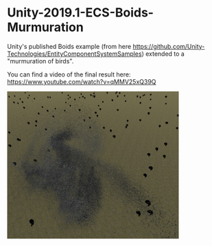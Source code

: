 # Unity-2019.1-ECS-Boids-Murmuration
Unity's published Boids example (from here https://github.com/Unity-Technologies/EntityComponentSystemSamples) 
extended to a "murmuration of birds".

You can find a video of the final result here: https://www.youtube.com/watch?v=qMMV25xQ39Q

<img src="docImgs/boidpic.png" width=400>
